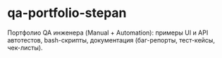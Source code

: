 # qa-portfolio-stepan
Портфолио QA инженера (Manual + Automation): примеры UI и API автотестов, bash-скрипты, документация (баг-репорты, тест-кейсы, чек-листы).
